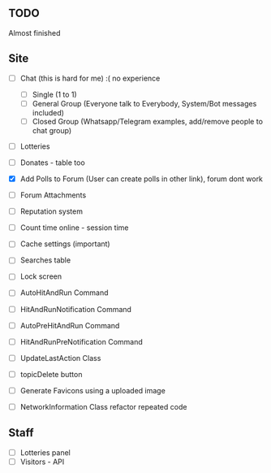 ## TODO
Almost finished

## Site
- [ ] Chat (this is hard for me) :( no experience
   - [ ] Single (1 to 1)
   - [ ] General Group (Everyone talk to Everybody, System/Bot messages included)
   - [ ] Closed Group (Whatsapp/Telegram examples, add/remove people to chat group)
- [ ] Lotteries
- [ ] Donates - table too
- [x] Add Polls to Forum (User can create polls in other link), forum dont work
- [ ] Forum Attachments
- [ ] Reputation system
- [ ] Count time online - session time
- [ ] Cache settings (important)
- [ ] Searches table
- [ ] Lock screen
- [ ] AutoHitAndRun Command
- [ ] HitAndRunNotification Command
- [ ] AutoPreHitAndRun Command
- [ ] HitAndRunPreNotification Command
- [ ] UpdateLastAction Class
- [ ] topicDelete button
- [ ] Generate Favicons using a uploaded image
- [ ] NetworkInformation Class refactor repeated code


## Staff
- [ ] Lotteries panel
- [ ] Visitors - API
